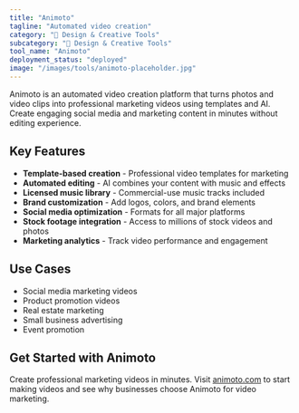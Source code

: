 ```yaml
---
title: "Animoto"
tagline: "Automated video creation"
category: "🎨 Design & Creative Tools"
subcategory: "🎨 Design & Creative Tools"
tool_name: "Animoto"
deployment_status: "deployed"
image: "/images/tools/animoto-placeholder.jpg"
---
```

Animoto is an automated video creation platform that turns photos and video clips into professional marketing videos using templates and AI. Create engaging social media and marketing content in minutes without editing experience.

## Key Features

- **Template-based creation** - Professional video templates for marketing
- **Automated editing** - AI combines your content with music and effects
- **Licensed music library** - Commercial-use music tracks included
- **Brand customization** - Add logos, colors, and brand elements
- **Social media optimization** - Formats for all major platforms
- **Stock footage integration** - Access to millions of stock videos and photos
- **Marketing analytics** - Track video performance and engagement

## Use Cases

- Social media marketing videos
- Product promotion videos
- Real estate marketing
- Small business advertising
- Event promotion

## Get Started with Animoto

Create professional marketing videos in minutes. Visit [animoto.com](https://animoto.com) to start making videos and see why businesses choose Animoto for video marketing.